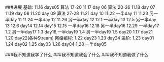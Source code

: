 ###进展
	基础:
		11.16 days05 算法 17-20
		11.17 day 06 算法 20-26
		11.18 day 07 
		11.19 day 08
		11.20 day 09 算法 27-28
		11.21 day 10 
		11.22 一半day 11 
		11.23 另一半day 11
		11.24 一半day 12
		11.26 另一半day 12
		12.1  一半day 13
		12.5  另一半day 13
		12.6  day14
		12.14 day15
		12.15 一半day16
		12.18 另一半day16
		12.29 一半day17
		1.2   另一半day17
		1.3   day18,一半day19
		1.4	  另一半day19
		1.5   day20
		1.17  day21
		1.20  day22(各种Stream)
	网络编程:
		1.22  day23
		1.23  day24
	进阶:
		1.23  day01
		1.24  day02
		1.25  day03
		1.26  day04
		1.28  一半day05
	
###我不知道我学了什么
###我不知道我会了什么
###我不知道我做了什么
